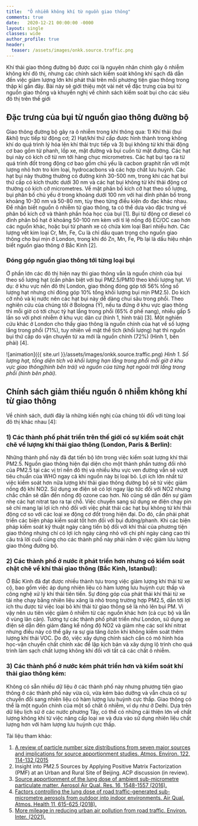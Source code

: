 ```yaml
---
title:  "Ô nhiễm không khí từ nguồn giao thông"
comments: true
date:   2020-12-21 00:00:00 -0000
layout: single
classes: wide
author_profile: true
header:
  teaser: /assets/images/onkk.source.traffic.png
---
```


Khí thải giao thông đường bộ được coi là nguyên nhân chính gây ô nhiễm không khí đô thị, nhưng các chính sách kiểm soát không khí sạch đã dẫn đến việc giảm lượng lớn khí phát thải trên mỗi phương tiện giao thông trong thập kỉ gần đây. Bài này sẽ giới thiệu một vài nét về đặc trưng của bụi từ nguồn giao thông và khuyến nghị về chính sách kiểm soát bụi cho các siêu đô thị trên thế giới 

## Đặc trưng của bụi từ nguồn giao thông đường bộ

Giao thông đường bộ gây ra ô nhiễm trong khí thông qua: 1) Khí thải (bụi &khí) trực tiếp từ động cơ; 2) Hạt/khí thứ cấp được hình thành trong không khí do quá trình lý hóa lên khí thải trực tiếp và 3) bụi không từ khí thải động cơ bao gồm từ phanh, lốp xe, mặt đường và bụi cuốn từ mặt đường. Các hạt bụi này có kích cỡ từ nm tới hàng chục micrometres. Các hạt bụi tạo ra từ quá trình đốt trong động cơ bao gồm chủ yếu là cacbon graphit rắn với một lượng nhỏ hơn tro kim loại, hydrocacbons và các hợp chất lưu huỳnh. Các hạt bụi này thường thường có đường kính 30-500 nm, trong khi các hạt bụi thứ cấp có kích thước dưới 30 nm và các hạt bụi không từ khí thải động cơ thường có kích cỡ micrometres. Về mặt phân bố kích cỡ hạt theo số lượng, bụi phân bố chủ yếu ở trong khoảng dưới 100 nm với hai đỉnh phân bố trong khoảng 10-30 nm và 50-80 nm, tùy theo từng điều kiện đo đạc khác nhau. Để nhận biết nguồn ô nhiễm từ giao thông, ta có thể dưạ vào đặc trưng về phân bố kích cỡ và thành phần hóa học của bụi \[1\]. Bụi từ động cơ diesel có đỉnh phân bố hạt ở khoảng 50-100 nm kèm với tỉ lệ nồng độ EC/OC cao hơn các nguồn khác, hoặc bụi từ phanh xe có chứa kim loại Bari nhiều hơn. Các lượng vết kim loại Cr, Mn, Fe, Cu là chỉ dấu  quan trọng cho nguồn giao thông cho bụi mịn ở London, trong khi đó Zn, Mn, Fe, Pb lại là dấu hiệu nhận biết nguồn giao thông ở Bắc Kinh \[2\].

### Đóng góp nguồn giao thông tới từng loại bụi
Ở phần lớn các đô thị hiện nay thì giao thông vẫn là nguồn chính của bụi theo số lượng hạt (cần phân biệt với bụi PM2.5/PM10 theo khối lượng hạt. Ví dụ: ở khu vực nền đô thị London, giao thông đóng góp tới 56% tổng số lượng hạt nhưng chỉ đóng góp 10% tổng khối lượng bụi mịn PM2.5). Do kích cỡ nhỏ và kị nước nên các hạt bụi này dễ dàng chui sâu trong phổi. Theo nghiên cứu của chúng tôi ở Bologna (Ý), nếu ta đứng ở khu vực giao thông thì mỗi giờ có tới chục tỷ hạt lắng trong phổi (65% ở phế nang), nhiều gấp 5 lần so với phơi nhiễm ở khu vực dân cư (hình 1, hình trái) \[3\]. Một nghiên cứu khác ở London cho thấy giao thông là nguồn chính của hạt về số lượng lắng trong phổi (71%), tuy nhiên về mặt thể tích (khối lượng) hạt thì nguồn bụi thứ cấp do vận chuyển từ xa mới là nguồn chính (72%) (Hình 1, bên phải) \[4\].

![animation]({{ site.url }}/assets/images/onkk.source.traffic.png) 
*Hình 1. Số lượng hạt, tổng diện tích và khối lượng hạn lắng trong phổi mỗi giờ ở khu vực giao thông(hình bên trái) và nguốn của từng hạt ngoài trời lắng trong phổi (hình bên phải).*

## Chính sách giảm thiểu nguồn ô nhiễm không khí từ giao thông

Về chính sách, dưới đây là những kiến nghị của chúng tôi đối với từng loại đô thị khác nhau \[4\]:
### 1)	Các thành phố phát triển trên thế giới có sự kiểm soát chặt chẽ về lượng khí thải giao thông (London, Paris & Berlin):
Những thành phố này đã đạt tiến bộ lớn trong việc kiểm soát lượng khí thải PM2.5.  Nguồn giao thông hiện đại diện cho một thành phần tương đối nhỏ của PM2.5 tại các vị trí nền đô thị và nhiều khu vực ven đường vẫn sẽ vượt tiêu chuẩn của WHO ngay cả khi nguồn này bị loại bỏ. Lợi ích lớn nhất từ việc kiểm soát hơn nữa lượng khí thải giao thông đường bộ sẽ từ việc giảm nồng độ khí NO2. Sử dụng xe điện sẽ có lợi ngay lập tức đối với NO2 nhưng chắc chắn sẽ dẫn đến nồng độ ozone cao hơn. Nó cũng sẽ dẫn đến sự giảm nhẹ các hạt nitrat tạo ra tại chỗ. Việc chuyển sang sử dụng xe điện chạy pin sẽ chỉ mang lại lợi ích nhỏ đối với việc phát thải các hạt bụi không từ khí thải động cơ so với các loại xe động cơ đốt trong hiện đại. Do đó, cần phải phát triển các biện pháp kiểm soát tốt hơn đối với bụi đường/phanh. Khi các biện pháp kiểm soát kỹ thuật ngày càng tiến bộ đối với khí thải của phương tiện giao thông nhưng chí có lợi ích ngày càng nhỏ với chi phí ngày càng cao thì câu trả lời cuối cùng cho các thành phố này phải nằm ở việc giảm lưu lượng giao thông đường bộ.

### 2)	Các thành phố ở nước ít phát triển hơn nhưng có kiểm soát chặt chẽ về khí thải giao thông (Bắc Kinh, Istanbul):
Ở Bắc Kinh đã đạt được nhiều thành tựu trong việc giảm lượng khí thải từ xe cộ, bao gồm việc áp dụng nhiên liệu có hàm lượng lưu huỳnh cực thấp và công nghệ xử lý khí thải tiên tiến. Sự đóng góp của phát thải khí thải từ xe tải nhẹ chạy bằng nhiên liệu xăng là nhỏ trong trường hợp PM2.5, dẫn tới lợi ích thu được từ việc loại bỏ khí thải từ giao thông sẽ là nhỏ lên bụi PM. Vì vậy nên ưu tiên việc giảm ô nhiễm từ các nguồn khác hơn (cả cục bộ và lẫn ở vùng lân cận). Tương tự các thành phố phát triển như London, sử dụng xe điện sẽ dẫn đến giảm đáng kể nồng độ NO2 và giảm nhẹ các sol khí nitrat nhưng điều này có thể gây ra sự gia tăng ôzôn khi không kiểm soát thêm lượng khí thải VOC. Do đó, việc xây dựng chính sách cần có mô hình hóa học-vận chuyển chất chính xác để lập kịch bản và xây dựng lộ trình cho quá trình làm sạch chất lượng không khí đối với tất cả các chất ô nhiễm. 

### 3)	Các thành phố ở nước kém phát triển hơn và kiểm soát khí thải giao thông kém: 
Không có sẵn nhiều dữ liệu ở các thành phố này nhưng phương tiện giao thông ở các thành phố này vừa cũ, vừa kém bảo dưỡng và vẫn chưa có sự chuyển đổi sang nhiên liệu có hàm lượng lưu huỳnh cực thấp. Giao thông có thể là một nguồn chính của một số chất ô nhiễm, ví dụ như ở Delhi. Dựa trên dữ liệu lịch sử ở các nước phương Tây, có thể có những cải thiện lớn về chất lượng không khí từ việc nâng cấp loại xe và đưa vào sử dụng nhiên liệu chất lượng hơn với hàm lượng lưu huỳnh cực thấp.


Tài liệu tham khảo:
1.	[A review of particle number size distributions from seven major sources and implications for source apportionment studies. Atmos. Environ. 122, 114-132 (2015](https://www.sciencedirect.com/science/article/abs/pii/S1352231015303691)
2.	Insight into PM2.5 Sources by Applying Positive Matrix Factorization (PMF) at an Urban and Rural Site of Beijing. ACP discussion (in review).
3.	[Source apportionment of the lung dose of ambient sub-micrometre particulate matter. Aerosol Air Qual. Res. 16, 1548-1557 (2016).](https://aaqr.org/articles/aaqr-15-09-oa-0553.pdf)
4.	[Factors controlling the lung dose of road traffic-generated sub-micrometre aerosols from outdoor into indoor environments. Air Qual. Atmos. Health 11, 615-625 (2018).](https://link.springer.com/content/pdf/10.1007/s11869-018-0568-2.pdf)
5.	[More mileage in reducing urban air pollution from road traffic. Environ. Inter. (2021).](https://doi.org/10.1016/j.envint.2020.106329)


